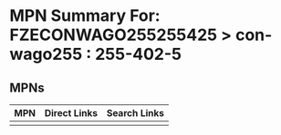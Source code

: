 



# MPN Summary For: FZECONWAGO255255425 > con-wago255 : 255-402-5

## MPNs
  

|MPN|Direct Links|Search Links|
| :--- | :--- | :--- |
||||
